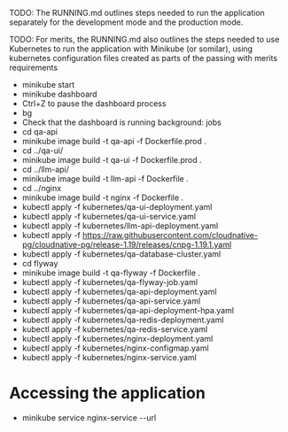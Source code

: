 TODO: The RUNNING.md outlines steps needed to run the application separately for the development mode and the production mode.

TODO: For merits, the RUNNING.md also outlines the steps needed to use Kubernetes to run the application with Minikube (or somilar), using kubernetes configuration files created as parts of the passing with merits requirements

- minikube start
- minikube dashboard
- Ctrl+Z to pause the dashboard process
- bg
- Check that the dashboard is running background: jobs
- cd qa-api
- minikube image build -t qa-api -f Dockerfile.prod .
- cd ../qa-ui/
- minikube image build -t qa-ui -f Dockerfile.prod .
- cd ../llm-api/
- minikube image build -t llm-api -f Dockerfile .
- cd ../nginx
- minikube image build -t nginx -f Dockerfile . 
- kubectl apply -f kubernetes/qa-ui-deployment.yaml
- kubectl apply -f kubernetes/qa-ui-service.yaml
- kubectl apply -f kubernetes/llm-api-deployment.yaml
- kubectl apply -f https://raw.githubusercontent.com/cloudnative-pg/cloudnative-pg/release-1.19/releases/cnpg-1.19.1.yaml
- kubectl apply -f kubernetes/qa-database-cluster.yaml
- cd flyway
- minikube image build -t qa-flyway -f Dockerfile .
- kubectl apply -f kubernetes/qa-flyway-job.yaml
- kubectl apply -f kubernetes/qa-api-deployment.yaml
- kubectl apply -f kubernetes/qa-api-service.yaml
- kubectl apply -f kubernetes/qa-api-deployment-hpa.yaml
- kubectl apply -f kubernetes/qa-redis-deployment.yaml
- kubectl apply -f kubernetes/qa-redis-service.yaml
- kubectl apply -f kubernetes/nginx-deployment.yaml
- kubectl apply -f kubernetes/nginx-configmap.yaml
- kubectl apply -f kubernetes/nginx-service.yaml



# Accessing the application
- minikube service nginx-service --url